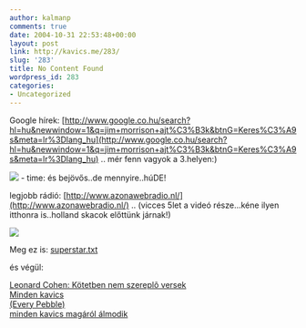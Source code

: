 ```yaml
---
author: kalmanp
comments: true
date: 2004-10-31 22:53:48+00:00
layout: post
link: http://kavics.me/283/
slug: '283'
title: No Content Found
wordpress_id: 283
categories:
- Uncategorized
---
```


Google hírek: [http://www.google.co.hu/search?hl=hu&newwindow=1&q=jim+morrison+ajt%C3%B3k&btnG=Keres%C3%A9s&meta=lr%3Dlang_hu](http://www.google.co.hu/search?hl=hu&newwindow=1&q=jim+morrison+ajt%C3%B3k&btnG=Keres%C3%A9s&meta=lr%3Dlang_hu) .. mér fenn vagyok a 3.helyen:)




![](http://kavics.freeblog.hu/Files/canna-l2.jpg) - time: és bejövős..de mennyire..húDE!




legjobb rádió: [http://www.azonawebradio.nl/](http://www.azonawebradio.nl/) .. (vicces 5let a videó része...kéne ilyen itthonra is..holland skacok előttünk járnak!)




![](http://kavics.freeblog.hu/Files/gondolatom.JPG)




Meg ez is: [superstar.txt](http://kavics.freeblog.hu/Files/superstar.txt)







és végül:




[Leonard Cohen: Kötetben nem szereplõ versek  
Minden kavics  
(Every Pebble)  
minden kavics magáról álmodik](http://partners.starkingnet.hu/gobolyos/cohen/kotetnem.html)
